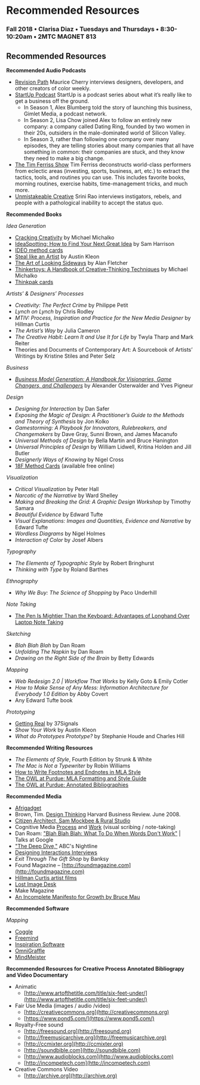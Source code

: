 # Recommended Resources

### Fall 2018 • Clarisa Diaz • Tuesdays and Thursdays • 8:30-10:20am • 2MTC MAGNET 813

## Recommended Resources

**Recommended Audio Podcasts**

* [Revision Path](https://itunes.apple.com/us/podcast/revision-path/id834173190?mt=2) Maurice Cherry interviews designers, developers, and other creators of color weekly.
* [StartUp Podcast](https://itunes.apple.com/us/podcast/startup-podcast/id913805339?mt=2) StartUp is a podcast series about what it’s really like to get a business off the ground.
  * In Season 1, Alex Blumberg told the story of launching this business, Gimlet Media, a podcast network.
  * In Season 2, Lisa Chow joined Alex to follow an entirely new company: a company called Dating Ring, founded by two women in their 20s, outsiders in the male-dominated world of Silicon Valley.
  * In Season 3, rather than following one company over many episodes, they are telling stories about many companies that all have something in common: their companies are stuck, and they know they need to make a big change.
* [The Tim Ferriss Show](https://itunes.apple.com/us/podcast/the-tim-ferriss-show/id863897795?mt=2) Tim Ferriss deconstructs world-class performers from eclectic areas \(investing, sports, business, art, etc.\) to extract the tactics, tools, and routines you can use. This includes favorite books, morning routines, exercise habits, time-management tricks, and much more.
* [Unmistakeable Creative](https://itunes.apple.com/us/podcast/unmistakable-creative/id352721366?mt=2) Srini Rao interviews instigators, rebels, and people with a pathological inability to accept the status quo.

**Recommended Books**

_Idea Generation_

* [Cracking Creativity](https://www.amazon.com/Cracking-Creativity-Secrets-Creative-Genius-ebook/dp/B004S3H1LQ/) by Michael Michalko
* [IdeaSpotting: How to Find Your Next Great Idea](https://www.amazon.com/IdeaSpotting-Find-Your-Next-Great-ebook/dp/B00G8NXGEK/) by Sam Harrison
* [IDEO method cards](recommended-resources.md)
* [Steal like an Artist](https://www.amazon.com/Steal-Like-Artist-Things-Creative-ebook/dp/B0074QGGK6/) by Austin Kleon
* [The Art of Looking Sideways](https://www.amazon.com/Art-Looking-Sideways-Alan-Fletcher/dp/0714834491/) by Alan Fletcher
* [Thinkertoys: A Handbook of Creative-Thinking Techniques](https://www.amazon.com/Thinkertoys-Creative-Thinking-Techniques-Michael-Michalko-ebook/dp/B004CFAWU2/) by Michael Michalko
* [Thinkpak cards](https://www.amazon.com/Thinkpak-Brainstorming-Card-Michael-Michalko-ebook/dp/B00G8ELVSM/)

_Artists’ & Designers’ Processes_

* _Creativity: The Perfect Crime_ by Philippe Petit
* _Lynch on Lynch_ by Chris Rodley
* _MTIV: Process, Inspiration and Practice for the New Media Designer_ by Hillman Curtis
* _The Artist’s Way_ by Julia Cameron
* _The Creative Habit: Learn It and Use It for Life_ by Twyla Tharp and Mark Reiter
* Theories and Documents of Contemporary Art: A Sourcebook of Artists’ Writings by Kristine Stiles and Peter Selz

_Business_

* [_Business Model Generation: A Handbook for Visionaries, Game Changers, and Challengers_](https://www.amazon.com/Yves-Pigneur/e/B00405XLBG/ref=sr_ntt_srch_lnk_1?qid=1470188736&sr=8-1) by Alexander Osterwalder and Yves Pigneur

_Design_

* _Designing for Interaction_ by Dan Safer
* _Exposing the Magic of Design: A Practitioner’s Guide to the Methods and Theory of Synthesis_ by Jon Kolko
* _Gamestorming: A Playbook for Innovators, Rulebreakers, and Changemakers_ by Dave Gray, Sunni Brown, and James Macanufo
* _Universal Methods of Design_ by Bella Martin and Bruce Hanington
* _Universal Principles of Design_ by William Lidwell, Kritina Holden and Jill Butler
* _Designerly Ways of Knowing_ by Nigel Cross
* [18F Method Cards](https://methods.18f.gov/) \(available free online\)

_Visualization_
* _Critical Visualization_ by Peter Hall
* _Narcotic of the Narrative_ by Ward Shelley
* _Making and Breaking the Grid: A Graphic Design Workshop_ by Timothy Samara
* _Beautiful Evidence_ by Edward Tufte
* _Visual Explanations: Images and Quantities, Evidence and Narrative_ by Edward Tufte
* _Wordless Diagrams_ by Nigel Holmes
* _Interaction of Color_ by Josef Albers

_Typography_
* _The Elements of Typographic Style_ by Robert Bringhurst
* _Thinking with Type_ by Roland Barthes

_Ethnography_

* _Why We Buy: The Science of Shopping_ by Paco Underhill

_Note Taking_

* [The Pen Is Mightier Than the Keyboard: Advantages of Longhand Over Laptop Note Taking](http://journals.sagepub.com/doi/abs/10.1177/0956797614524581?utm_campaign=paperlove11292017&utm_medium=email&utm_source=newsletter&mc_cid=3166db31db&mc_eid=2719b72172&)

_Sketching_

* _Blah Blah Blah_ by Dan Roam
* _Unfolding The Napkin_ by Dan Roam
* _Drawing on the Right Side of the Brain_ by Betty Edwards

_Mapping_

* _Web Redesign 2.0 \| Workflow That Works_ by Kelly Goto & Emily Cotler
* _How to Make Sense of Any Mess: Information Architecture for Everybody 1.0 Edition_ by Abby Covert 
* Any Edward Tufte book 

_Prototyping_

* [Getting Real](http://gettingreal.37signals.com) by 37Signals 
* _Show Your Work_ by Austin Kleon
* _What do Prototypes Prototype?_ by Stephanie Houde and Charles Hill

**Recommended Writing Resources**

* _The Elements of Style_, Fourth Edition by Strunk & White
* _The Mac is Not a Typewriter_ by Robin Williams
* [How to Write Footnotes and Endnotes in MLA Style](http://www.aresearchguide.com/7footnot.html)
* [The OWL at Purdue: MLA Formatting and Style Guide](https://owl.english.purdue.edu/owl/resource/747/01)
* [The OWL at Purdue: Annotated Bibliographies](https://owl.english.purdue.edu/owl/resource/614/01)

**Recommended Media**

* [Afrigadget](http://www.afrigadget.com)
* Brown, Tim. [Design Thinking](http://www.ideo.com/images/uploads/news/pdfs/IDEO_HBR_Design_Thinking.pdf) Harvard Business Review. June 2008. 
* [Citizen Architect, Sam Mockbee & Rural Studio](http://video.pbs.org/program/1548466406)
* Cognitive Media [Process](https://www.wearecognitive.com/our-process) and [Work](https://www.wearecognitive.com/our-work) \(visual scribing / note-taking\) 
* Dan Roam: ["Blah Blah Blah: What To Do When Words Don't Work"](https://www.youtube.com/watch?v=PsrFuXefZ1Q)  \| Talks at Google
* ["The Deep Dive,"](http://www.youtube.com/watch?v=JkHOxyafGpE) ABC's Nightline
* [Designing Interactions Interviews](http://www.designinginteractions.com/interviews)
* _Exit Through The Gift Shop_ by Banksy
* Found Magazine – [http://foundmagazine.com](http://foundmagazine.com)
* [Hillman Curtis artist films](http://hillmancurtis.com/artist-series)
* [Lost Image Desk](http://lostimagedesk.com)
* Make Magazine
* [An Incomplete Manifesto for Growth by Bruce Mau](http://www.manifestoproject.it/bruce-mau/)

**Recommended Software**

_Mapping_

* [Coggle](https://coggle.it/)
* [Freemind](http://freemind.sourceforge.net/wiki/index.php/Main_Page)
* [Inspiration Software](http://www.inspiration.com/Inspiration)
* [OmniGraffle](https://www.omnigroup.com/omnigraffle)
* [MindMeister](https://www.mindmeister.com/)

**Recommended Resources for Creative Process Annotated Bibliograpy and Video Documentary**

* Animatic
  * [http://www.artofthetitle.com/title/six-feet-under/](http://www.artofthetitle.com/title/six-feet-under/)
* Fair Use Media \(images / audio /video\)
  * [http://creativecommons.org](http://creativecommons.org) 
  * [https://www.pond5.com/](https://www.pond5.com/)
* Royalty-Free sound 
  * [http://freesound.org](http://freesound.org) 
  * [http://freemusicarchive.org](http://freemusicarchive.org)
  * [http://ccmixter.org](http://ccmixter.org)
  * [http://soundbible.com](http://soundbible.com)
  * [http://www.audioblocks.com](http://www.audioblocks.com)
  * [http://incompetech.com](http://incompetech.com)
* Creative Commons Video
  * [http://archive.org](http://archive.org)

